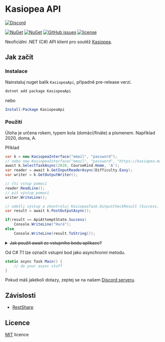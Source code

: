 
# Kasiopea API

[![Discord](https://img.shields.io/discord/404269352335048704.svg)][discord]

[![NuGet](https://img.shields.io/nuget/dt/KasiopeaApi.svg)](https://www.nuget.org/packages/KasiopeaApi/)
[![NuGet](https://img.shields.io/nuget/v/KasiopeaApi.svg)](https://www.nuget.org/packages/KasiopeaApi/)
[![GitHub issues](https://img.shields.io/github/issues/Sorashi/KasiopeaApi.svg)](https://github.com/Sorashi/KasiopeaApi/issues)
[![license](https://img.shields.io/github/license/sorashi/KasiopeaApi.svg)](./LICENSE)

Neoficiální .NET (C#) API klient pro soutěž [Kasiopea](https://kasiopea.matfyz.cz).

## Jak začít

### Instalace

Nainstaluj nuget balík `KasiopeaApi`, případně pre-release verzi.

```sh
dotnet add package KasiopeaApi
```

nebo

```powershell
Install-Package KasiopeaApi
```

### Použití

Úloha je určena rokem, typem kola (domácí/finále) a písmenem. Například 2020, doma, A.

Příklad

```csharp
var k = new KasiopeaInterface("email", "password");
// nebo new KasiopeaInterface("email", "password", "https://kasiopea.matfyz.cz");
await k.SelectTaskAsync(2020, CourseKind.Home, 'A');
var reader = await k.GetInputReaderAsync(Difficulty.Easy);
var writer = k.GetOutputWriter();

// čti vstup pomocí
reader.ReadLine();
// piš výstup pomocí
writer.WriteLine();

// odešli výstup a zkontroluj KasiopeaTask.OutputCheckResult (Success, Fail, Timeout, MissingFile, Unknown)
var result = await k.PostOutputAsync();

if(result == ApiAttemptState.Success)
    Console.WriteLine("Hurá");
else
    Console.WriteLine(result.ToString());
```

<details>
<summary><strike>Jak použít await ze vstupního bodu aplikace?</strike></summary>

```csharp
static void Main() {
	try {
		MainAsync().Wait();
	}
	catch(Exception e) {
		while(e is AggregateException) e = e.InnerException;
		throw e;
	}
}
static async Task MainAsync() {
	// do your async stuff
}
```
</details>

Od C# 7.1 lze označit vstupní bod jako asynchronní metodu.
```csharp
static async Task Main() {
	// do your async stuff
}
```

Pokud máš jakékoli dotazy, zeptej se na našem [Discord serveru][discord].

## Závislosti

- [RestSharp](https://www.nuget.org/packages/RestSharp/)

## Licence

[MIT](./LICENSE) licence

[discord]: https://discord.gg/bGzPAvy